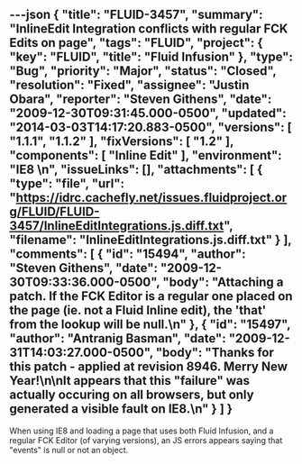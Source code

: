 ---json
{
  "title": "FLUID-3457",
  "summary": "InlineEdit Integration conflicts with regular FCK Edits on page",
  "tags": "FLUID",
  "project": {
    "key": "FLUID",
    "title": "Fluid Infusion"
  },
  "type": "Bug",
  "priority": "Major",
  "status": "Closed",
  "resolution": "Fixed",
  "assignee": "Justin Obara",
  "reporter": "Steven Githens",
  "date": "2009-12-30T09:31:45.000-0500",
  "updated": "2014-03-03T14:17:20.883-0500",
  "versions": [
    "1.1.1",
    "1.1.2"
  ],
  "fixVersions": [
    "1.2"
  ],
  "components": [
    "Inline Edit"
  ],
  "environment": "IE8&#x20;\n",
  "issueLinks": [],
  "attachments": [
    {
      "type": "file",
      "url": "https://idrc.cachefly.net/issues.fluidproject.org/FLUID/FLUID-3457/InlineEditIntegrations.js.diff.txt",
      "filename": "InlineEditIntegrations.js.diff.txt"
    }
  ],
  "comments": [
    {
      "id": "15494",
      "author": "Steven Githens",
      "date": "2009-12-30T09:33:36.000-0500",
      "body": "Attaching a patch.  If the FCK Editor is a regular one placed on the page (ie. not a Fluid Inline edit), the 'that' from the lookup will be null.\n"
    },
    {
      "id": "15497",
      "author": "Antranig Basman",
      "date": "2009-12-31T14:03:27.000-0500",
      "body": "Thanks for this patch - applied at revision 8946. Merry New Year!\n\nIt appears that this \"failure\" was actually occuring on all browsers, but only generated a visible fault on IE8.\n"
    }
  ]
}
---
When using IE8 and loading a page that uses both Fluid Infusion, and a regular FCK Editor (of varying versions), an JS errors appears saying that "events" is null or not an object.

        